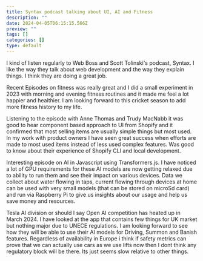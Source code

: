 ```yaml
---
title: Syntax podcast talking about UI, AI and Fitness
description: ""
date: 2024-04-05T06:15:15.566Z
preview: ""
tags: []
categories: []
type: default
---
```


I kind of listen regularly to Web Boss and Scott Tolinski's podcast, Syntax. I like the way they talk about web development and the way they explain things. I think they are doing a great job.

Recent Episodes on fitness was really great and I did a small experiment in 2023 with morning and evening fitness routines and it made me feel a lot happier and healthier. I am looking forward to this cricket season to add more fitness history to my life.

Listening to the episode with Anne Thomas and Trudy MacNabb it was good to hear component based approach to UI from Shopify and it confirmed that most selling items are usually simple things but most used. In my work with product owners I have seen great success when efforts are made to most used items instead of less used complex features. Was good to know about their experience of Shopify CLI and local development.

Interesting episode on AI in Javascript using Transformers.js. I have noticed a lot of GPU requirements for these AI models are now getting relaxed due to ability to run them and see their impact on various devices. Data we collect about water flowing in taps, current flowing through devices at home can be used with very small models (that can be stored on microSd card) and run via Raspberry Pi to give us insights about our usage and help us save money and resources.

Tesla AI division or should I say Open AI competition has heated up in March 2024. I have looked at the app that contains few things for UK market but nothing major due to UNECE regulations. I am looking forward to see how they will be able to use their AI models for Driving, Summon and Banish features. Regardless of availability in Europe i think if safety metrics can prove that we can actually use cars as we use lifts now then I dont think any regulatory block will be there. Its just seems slow relative to other things.
